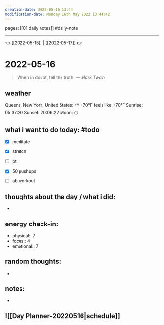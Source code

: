 ```yaml
---
creation-date: 2022-05-16 13:44 
modification-date: Monday 16th May 2022 13:44:42 
---
```

pages: [[01 daily notes]] 
#daily-note
___

👈 [[2022-05-15]] | [[2022-05-17]] 👉 

# 2022-05-16 
> When in doubt, tell the truth.
> — <cite>Mark Twain</cite>


## weather
Queens, New York, United States: ⛅️  +70°F feels like +70°F
Sunrise: 05:37:20
Sunset:  20:06:22
Moon:    🌕

## what i want to do today: #todo
- [x] meditate
- [x] stretch 
- [ ] pt
- [x] 50 pushups
- [ ] ab workout



## thoughts about the day / what i did:
- 

## energy check-in:
- physical:: 7
- focus:: 4
- emotional:: 7

## random thoughts:
- 

## notes:
- 

## ![[Day Planner-20220516|schedule]]